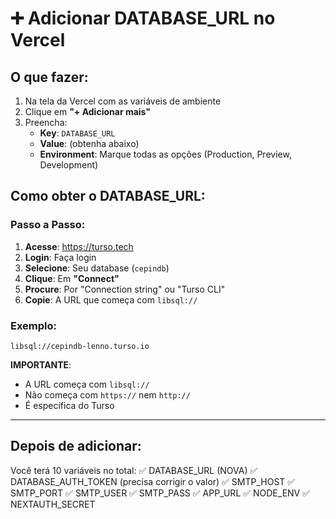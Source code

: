 # ➕ Adicionar DATABASE_URL no Vercel

## O que fazer:

1. Na tela da Vercel com as variáveis de ambiente
2. Clique em **"+ Adicionar mais"**
3. Preencha:
   - **Key**: `DATABASE_URL`
   - **Value**: (obtenha abaixo)
   - **Environment**: Marque todas as opções (Production, Preview, Development)

## Como obter o DATABASE_URL:

### Passo a Passo:
1. **Acesse**: https://turso.tech
2. **Login**: Faça login
3. **Selecione**: Seu database (`cepindb`)
4. **Clique**: Em **"Connect"**
5. **Procure**: Por "Connection string" ou "Turso CLI"
6. **Copie**: A URL que começa com `libsql://`

### Exemplo:
```
libsql://cepindb-lenno.turso.io
```

**IMPORTANTE**: 
- A URL começa com `libsql://`
- Não começa com `https://` nem `http://`
- É específica do Turso

---

## Depois de adicionar:

Você terá 10 variáveis no total:
✅ DATABASE_URL (NOVA)
✅ DATABASE_AUTH_TOKEN (precisa corrigir o valor)
✅ SMTP_HOST
✅ SMTP_PORT
✅ SMTP_USER
✅ SMTP_PASS
✅ APP_URL
✅ NODE_ENV
✅ NEXTAUTH_SECRET

